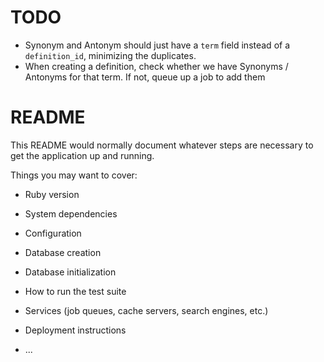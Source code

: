 # TODO
* Synonym and Antonym should just have a `term` field instead of a `definition_id`, minimizing the duplicates. 
* When creating a definition, check whether we have Synonyms / Antonyms for that term. If not, queue up a job to add them
# README

This README would normally document whatever steps are necessary to get the
application up and running.

Things you may want to cover:

* Ruby version

* System dependencies

* Configuration

* Database creation

* Database initialization

* How to run the test suite

* Services (job queues, cache servers, search engines, etc.)

* Deployment instructions

* ...
